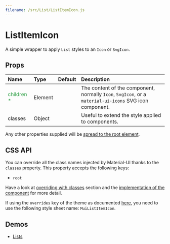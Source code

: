 ```yaml
---
filename: /src/List/ListItemIcon.js
---
```


<!--- This documentation is automatically generated, do not try to edit it. -->

# ListItemIcon

A simple wrapper to apply `List` styles to an `Icon` or `SvgIcon`.

## Props

| Name | Type | Default | Description |
|:-----|:-----|:--------|:------------|
| <span style="color: #31a148">children *</span> | Element |  | The content of the component, normally `Icon`, `SvgIcon`, or a `material-ui-icons` SVG icon component. |
| classes | Object |  | Useful to extend the style applied to components. |

Any other properties supplied will be [spread to the root element](/guides/api#spread).

## CSS API

You can override all the class names injected by Material-UI thanks to the `classes` property.
This property accepts the following keys:
- `root`

Have a look at [overriding with classes](/customization/overrides#overriding-with-classes) section
and the [implementation of the component](https://github.com/callemall/material-ui/tree/v1-beta/src/List/ListItemIcon.js)
for more detail.

If using the `overrides` key of the theme as documented
[here](/customization/themes#customizing-all-instances-of-a-component-type),
you need to use the following style sheet name: `MuiListItemIcon`.

## Demos

- [Lists](/demos/lists)

